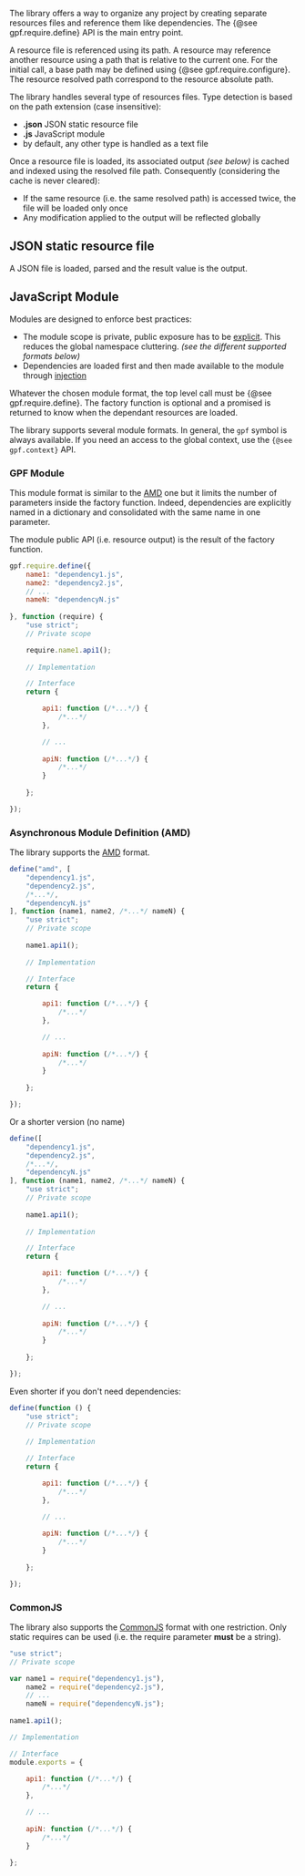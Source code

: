 The library offers a way to organize any project by creating separate resources files and reference them
like dependencies. The {@see gpf.require.define} API is the main entry point. 

A resource file is referenced using its path. A resource may reference another resource using a path that is relative
to the current one. For the initial call, a base path may be defined using {@see gpf.require.configure}.
The resource resolved path correspond to the resource absolute path.

The library handles several type of resources files. Type detection is based on the path extension (case insensitive):
- **.json** JSON static resource file
- **.js** JavaScript module
- by default, any other type is handled as a text file

Once a resource file is loaded, its associated output *(see below)* is cached and indexed using the resolved file path.
Consequently (considering the cache is never cleared):
- If the same resource (i.e. the same resolved path) is accessed twice, the file will be loaded only once
- Any modification applied to the output will be reflected globally
  
## JSON static resource file

A JSON file is loaded, parsed and the result value is the output.

## JavaScript Module

Modules are designed to enforce best practices:
- The module scope is private, public exposure has to be
[explicit](https://carldanley.com/js-revealing-module-pattern/). This reduces the global namespace cluttering.
 *(see the different supported formats below)* 
- Dependencies are loaded first and then made available to the module through
[injection](https://en.wikipedia.org/wiki/Dependency_injection)

Whatever the chosen module format, the top level call must be {@see gpf.require.define}.
The factory function is optional and a promised is returned to know when the dependant resources are loaded.

The library supports several module formats. In general, the `gpf` symbol is always available.
If you need an access to the global context, use the `{@see gpf.context}` API.

### GPF Module

This module format is similar to the [AMD](https://en.wikipedia.org/wiki/Asynchronous_module_definition) one but
it limits the number of parameters inside the factory function. Indeed, dependencies are explicitly named in a
dictionary and consolidated with the same name in one parameter.

The module public API (i.e. resource output) is the result of the factory function.

```JavaScript
gpf.require.define({
    name1: "dependency1.js",
    name2: "dependency2.js",
    // ...
    nameN: "dependencyN.js"
    
}, function (require) {
    "use strict";
    // Private scope

    require.name1.api1();
    
    // Implementation

    // Interface
    return {

        api1: function (/*...*/) {
            /*...*/
        },

        // ...
        
        apiN: function (/*...*/) {
            /*...*/
        }
        
    };

});
```
 
### Asynchronous Module Definition (AMD)

The library supports the [AMD](https://en.wikipedia.org/wiki/Asynchronous_module_definition) format.

```JavaScript
define("amd", [
    "dependency1.js",
    "dependency2.js",
    /*...*/,
    "dependencyN.js"
], function (name1, name2, /*...*/ nameN) {
    "use strict";
    // Private scope
    
    name1.api1();
    
    // Implementation

    // Interface
    return {

        api1: function (/*...*/) {
            /*...*/
        },

        // ...
        
        apiN: function (/*...*/) {
            /*...*/
        }
        
    };

});
```

Or a shorter version (no name)

```JavaScript
define([
    "dependency1.js",
    "dependency2.js",
    /*...*/,
    "dependencyN.js"
], function (name1, name2, /*...*/ nameN) {
    "use strict";
    // Private scope
    
    name1.api1();
    
    // Implementation

    // Interface
    return {

        api1: function (/*...*/) {
            /*...*/
        },

        // ...
        
        apiN: function (/*...*/) {
            /*...*/
        }
        
    };

});
```

Even shorter if you don't need dependencies:

```JavaScript
define(function () {
    "use strict";
    // Private scope
    
    // Implementation

    // Interface
    return {

        api1: function (/*...*/) {
            /*...*/
        },

        // ...
        
        apiN: function (/*...*/) {
            /*...*/
        }
        
    };

});
```

### CommonJS

The library also supports the [CommonJS](https://en.wikipedia.org/wiki/CommonJS) format with one restriction.
Only static requires can be used (i.e. the require parameter **must** be a string).

```JavaScript
"use strict";
// Private scope

var name1 = require("dependency1.js"),
    name2 = require("dependency2.js"),
    // ...
    nameN = require("dependencyN.js");
    
name1.api1();

// Implementation

// Interface
module.exports = {

    api1: function (/*...*/) {
        /*...*/
    },

    // ...
    
    apiN: function (/*...*/) {
        /*...*/
    }

};
```
